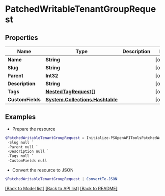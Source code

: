 # PatchedWritableTenantGroupRequest
## Properties

Name | Type | Description | Notes
------------ | ------------- | ------------- | -------------
**Name** | **String** |  | [optional] 
**Slug** | **String** |  | [optional] 
**Parent** | **Int32** |  | [optional] 
**Description** | **String** |  | [optional] 
**Tags** | [**NestedTagRequest[]**](NestedTagRequest.md) |  | [optional] 
**CustomFields** | [**System.Collections.Hashtable**](AnyType.md) |  | [optional] 

## Examples

- Prepare the resource
```powershell
$PatchedWritableTenantGroupRequest = Initialize-PSOpenAPIToolsPatchedWritableTenantGroupRequest  -Name null `
 -Slug null `
 -Parent null `
 -Description null `
 -Tags null `
 -CustomFields null
```

- Convert the resource to JSON
```powershell
$PatchedWritableTenantGroupRequest | ConvertTo-JSON
```

[[Back to Model list]](../README.md#documentation-for-models) [[Back to API list]](../README.md#documentation-for-api-endpoints) [[Back to README]](../README.md)

